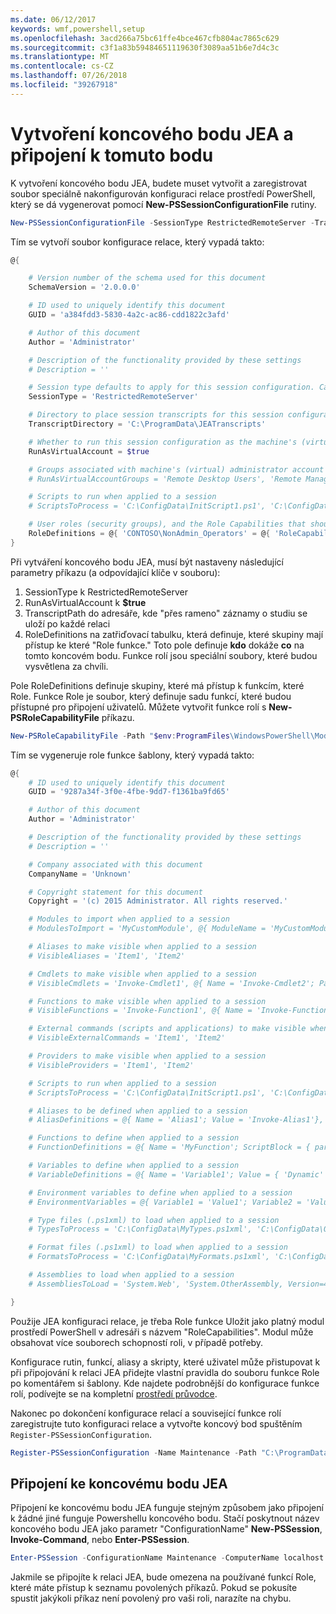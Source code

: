 ```yaml
---
ms.date: 06/12/2017
keywords: wmf,powershell,setup
ms.openlocfilehash: 3acd266a75bc61ffe4bce467cfb804ac7865c629
ms.sourcegitcommit: c3f1a83b59484651119630f3089aa51b6e7d4c3c
ms.translationtype: MT
ms.contentlocale: cs-CZ
ms.lasthandoff: 07/26/2018
ms.locfileid: "39267918"
---
```

# <a name="creating-and-connecting-to-a-jea-endpoint"></a>Vytvoření koncového bodu JEA a připojení k tomuto bodu

K vytvoření koncového bodu JEA, budete muset vytvořit a zaregistrovat soubor speciálně nakonfigurován konfiguraci relace prostředí PowerShell, který se dá vygenerovat pomocí **New-PSSessionConfigurationFile** rutiny.

```powershell
New-PSSessionConfigurationFile -SessionType RestrictedRemoteServer -TranscriptDirectory "C:\ProgramData\JEATranscripts" -RunAsVirtualAccount -RoleDefinitions @{ 'CONTOSO\NonAdmin_Operators' = @{ RoleCapabilities = 'Maintenance' }} -Path "$env:ProgramData\JEAConfiguration\Demo.pssc"
```

Tím se vytvoří soubor konfigurace relace, který vypadá takto:

```powershell
@{

    # Version number of the schema used for this document
    SchemaVersion = '2.0.0.0'

    # ID used to uniquely identify this document
    GUID = 'a384fdd3-5830-4a2c-ac86-cdd1822c3afd'

    # Author of this document
    Author = 'Administrator'

    # Description of the functionality provided by these settings
    # Description = ''

    # Session type defaults to apply for this session configuration. Can be 'RestrictedRemoteServer' (recommended), 'Empty', or 'Default'
    SessionType = 'RestrictedRemoteServer'

    # Directory to place session transcripts for this session configuration
    TranscriptDirectory = 'C:\ProgramData\JEATranscripts'

    # Whether to run this session configuration as the machine's (virtual) administrator account
    RunAsVirtualAccount = $true

    # Groups associated with machine's (virtual) administrator account
    # RunAsVirtualAccountGroups = 'Remote Desktop Users', 'Remote Management Users'

    # Scripts to run when applied to a session
    # ScriptsToProcess = 'C:\ConfigData\InitScript1.ps1', 'C:\ConfigData\InitScript2.ps1'

    # User roles (security groups), and the Role Capabilities that should be applied to them when applied to a session
    RoleDefinitions = @{ 'CONTOSO\NonAdmin_Operators' = @{ 'RoleCapabilities' = 'Maintenance' } }
}
```

Při vytváření koncového bodu JEA, musí být nastaveny následující parametry příkazu (a odpovídající klíče v souboru):

1. SessionType k RestrictedRemoteServer
2. RunAsVirtualAccount k **$true**
3. TranscriptPath do adresáře, kde "přes rameno" záznamy o studiu se uloží po každé relaci
4. RoleDefinitions na zatřiďovací tabulku, která definuje, které skupiny mají přístup ke které "Role funkce." Toto pole definuje **kdo** dokáže **co** na tomto koncovém bodu. Funkce rolí jsou speciální soubory, které budou vysvětlena za chvíli.

Pole RoleDefinitions definuje skupiny, které má přístup k funkcím, které Role. Funkce Role je soubor, který definuje sadu funkcí, které budou přístupné pro připojení uživatelů.
Můžete vytvořit funkce rolí s **New-PSRoleCapabilityFile** příkazu.

```powershell
New-PSRoleCapabilityFile -Path "$env:ProgramFiles\WindowsPowerShell\Modules\DemoModule\RoleCapabilities\Maintenance.psrc"
```

Tím se vygeneruje role funkce šablony, který vypadá takto:

```powershell
@{
    # ID used to uniquely identify this document
    GUID = '9287a34f-3f0e-4fbe-9dd7-f1361ba9fd65'

    # Author of this document
    Author = 'Administrator'

    # Description of the functionality provided by these settings
    # Description = ''

    # Company associated with this document
    CompanyName = 'Unknown'

    # Copyright statement for this document
    Copyright = '(c) 2015 Administrator. All rights reserved.'

    # Modules to import when applied to a session
    # ModulesToImport = 'MyCustomModule', @{ ModuleName = 'MyCustomModule'; ModuleVersion = '1.0.0.0'; GUID = '4d30d5f0-cb16-4898-812d-f20a6c596bdf' }

    # Aliases to make visible when applied to a session
    # VisibleAliases = 'Item1', 'Item2'

    # Cmdlets to make visible when applied to a session
    # VisibleCmdlets = 'Invoke-Cmdlet1', @{ Name = 'Invoke-Cmdlet2'; Parameters = @{ Name = 'Parameter1'; ValidateSet = 'Item1', 'Item2' }, @{ Name = 'Parameter2'; ValidatePattern = 'L*' } }

    # Functions to make visible when applied to a session
    # VisibleFunctions = 'Invoke-Function1', @{ Name = 'Invoke-Function2'; Parameters = @{ Name = 'Parameter1'; ValidateSet = 'Item1', 'Item2' }, @{ Name = 'Parameter2'; ValidatePattern = 'L*' } }

    # External commands (scripts and applications) to make visible when applied to a session
    # VisibleExternalCommands = 'Item1', 'Item2'

    # Providers to make visible when applied to a session
    # VisibleProviders = 'Item1', 'Item2'

    # Scripts to run when applied to a session
    # ScriptsToProcess = 'C:\ConfigData\InitScript1.ps1', 'C:\ConfigData\InitScript2.ps1'

    # Aliases to be defined when applied to a session
    # AliasDefinitions = @{ Name = 'Alias1'; Value = 'Invoke-Alias1'}, @{ Name = 'Alias2'; Value = 'Invoke-Alias2'}

    # Functions to define when applied to a session
    # FunctionDefinitions = @{ Name = 'MyFunction'; ScriptBlock = { param($MyInput) $MyInput } }

    # Variables to define when applied to a session
    # VariableDefinitions = @{ Name = 'Variable1'; Value = { 'Dynamic' + 'InitialValue' } }, @{ Name = 'Variable2'; Value = 'StaticInitialValue' }

    # Environment variables to define when applied to a session
    # EnvironmentVariables = @{ Variable1 = 'Value1'; Variable2 = 'Value2' }

    # Type files (.ps1xml) to load when applied to a session
    # TypesToProcess = 'C:\ConfigData\MyTypes.ps1xml', 'C:\ConfigData\OtherTypes.ps1xml'

    # Format files (.ps1xml) to load when applied to a session
    # FormatsToProcess = 'C:\ConfigData\MyFormats.ps1xml', 'C:\ConfigData\OtherFormats.ps1xml'

    # Assemblies to load when applied to a session
    # AssembliesToLoad = 'System.Web', 'System.OtherAssembly, Version=4.0.0.0, Culture=neutral, PublicKeyToken=b03f5f7f11d50a3a'

}
```

Použije JEA konfiguraci relace, je třeba Role funkce Uložit jako platný modul prostředí PowerShell v adresáři s názvem "RoleCapabilities". Modul může obsahovat více souborech schopností roli, v případě potřeby.

Konfigurace rutin, funkcí, aliasy a skripty, které uživatel může přistupovat k při připojování k relaci JEA přidejte vlastní pravidla do souboru funkce Role po komentářem si šablony. Kde najdete podrobnější do konfigurace funkce rolí, podívejte se na kompletní [prostředí průvodce](http://aka.ms/JEA).

Nakonec po dokončení konfigurace relací a související funkce rolí zaregistrujte tuto konfiguraci relace a vytvořte koncový bod spuštěním `Register-PSSessionConfiguration`.

```powershell
Register-PSSessionConfiguration -Name Maintenance -Path "C:\ProgramData\JEAConfiguration\Demo.pssc"
```

## <a name="connect-to-a-jea-endpoint"></a>Připojení ke koncovému bodu JEA

Připojení ke koncovému bodu JEA funguje stejným způsobem jako připojení k žádné jiné funguje Powershellu koncového bodu.
Stačí poskytnout název koncového bodu JEA jako parametr "ConfigurationName" **New-PSSession**, **Invoke-Command**, nebo **Enter-PSSession**.

```powershell
Enter-PSSession -ConfigurationName Maintenance -ComputerName localhost
```

Jakmile se připojíte k relaci JEA, bude omezena na používané funkcí Role, které máte přístup k seznamu povolených příkazů. Pokud se pokusíte spustit jakýkoli příkaz není povolený pro vaši roli, narazíte na chybu.